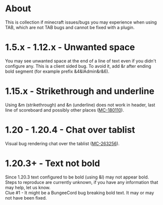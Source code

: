 # About
This is collection if minecraft issues/bugs you may experience when using TAB, which are not TAB bugs and cannot be fixed with a plugin.

# 1.5.x - 1.12.x - Unwanted space
You may see unwanted space at the end of a line of text even if you didn't configure any. This is a client sided bug. To avoid it, add &r after ending bold segment (for example prefix &4&lAdmin&r&6).

# 1.15.x - Strikethrough and underline
Using &m (strikethrough) and &n (underline) does not work in header, last line of scoreboard and possibly other places ([MC-180110](https://bugs.mojang.com/browse/MC-180110)).

# 1.20 - 1.20.4 - Chat over tablist
Visual bug rendering chat over the tablist ([MC-263256](https://bugs.mojang.com/browse/MC-263256)).

# 1.20.3+ - Text not bold
Since 1.20.3 text configured to be bold (using &l) may not appear bold. Steps to reproduce are currently unknown, if you have any information that may help, let us know.  
Clue #1 - It might be a BungeeCord bug breaking bold text. It may or may not have been fixed.